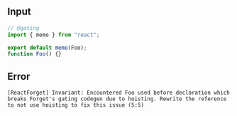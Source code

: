 
## Input

```javascript
// @gating
import { memo } from "react";

export default memo(Foo);
function Foo() {}

```


## Error

```
[ReactForget] Invariant: Encountered Foo used before declaration which breaks Forget's gating codegen due to hoisting. Rewrite the reference to not use hoisting to fix this issue (5:5)
```
          
      